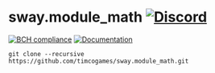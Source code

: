 # sway.module_math [![Discord](https://discordapp.com/api/guilds/402238411639095297/widget.png)](https://discord.gg/vCMcgwQ)

[![BCH compliance](https://bettercodehub.com/edge/badge/timcogames/sway.module_math?branch=master)](https://bettercodehub.com/)
[![Documentation](https://codedocs.xyz/timcogames/sway.module_math.svg)](https://codedocs.xyz/timcogames/sway.module_math/)

```console
git clone --recursive https://github.com/timcogames/sway.module_math.git
```
